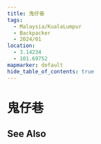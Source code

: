 ```yaml
---
title: 鬼仔巷
tags:
  - Malaysia/KualaLumpur
  - Backpacker
  - 2024/01
location:
  - 3.14234
  - 101.69752
mapmarker: default
hide_table_of_contents: true
---
```


鬼仔巷
==============

See Also
--------
